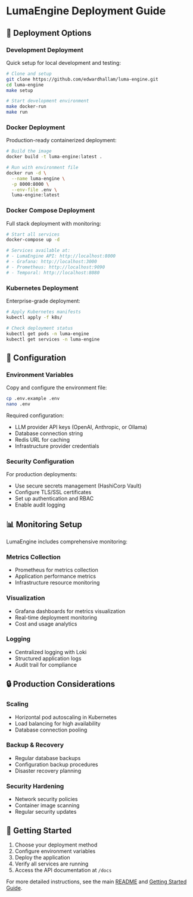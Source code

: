 # LumaEngine Deployment Guide

## 🚀 **Deployment Options**

### **Development Deployment**

Quick setup for local development and testing:

```bash
# Clone and setup
git clone https://github.com/edwardhallam/luma-engine.git
cd luma-engine
make setup

# Start development environment
make docker-run
make run
```

### **Docker Deployment**

Production-ready containerized deployment:

```bash
# Build the image
docker build -t luma-engine:latest .

# Run with environment file
docker run -d \
  --name luma-engine \
  -p 8000:8000 \
  --env-file .env \
  luma-engine:latest
```

### **Docker Compose Deployment**

Full stack deployment with monitoring:

```bash
# Start all services
docker-compose up -d

# Services available at:
# - LumaEngine API: http://localhost:8000
# - Grafana: http://localhost:3000
# - Prometheus: http://localhost:9090
# - Temporal: http://localhost:8080
```

### **Kubernetes Deployment**

Enterprise-grade deployment:

```bash
# Apply Kubernetes manifests
kubectl apply -f k8s/

# Check deployment status
kubectl get pods -n luma-engine
kubectl get services -n luma-engine
```

## 🔧 **Configuration**

### **Environment Variables**

Copy and configure the environment file:

```bash
cp .env.example .env
nano .env
```

Required configuration:
- LLM provider API keys (OpenAI, Anthropic, or Ollama)
- Database connection string
- Redis URL for caching
- Infrastructure provider credentials

### **Security Configuration**

For production deployments:
- Use secure secrets management (HashiCorp Vault)
- Configure TLS/SSL certificates
- Set up authentication and RBAC
- Enable audit logging

## 📊 **Monitoring Setup**

LumaEngine includes comprehensive monitoring:

### **Metrics Collection**
- Prometheus for metrics collection
- Application performance metrics
- Infrastructure resource monitoring

### **Visualization**
- Grafana dashboards for metrics visualization
- Real-time deployment monitoring
- Cost and usage analytics

### **Logging**
- Centralized logging with Loki
- Structured application logs
- Audit trail for compliance

## 🔒 **Production Considerations**

### **Scaling**
- Horizontal pod autoscaling in Kubernetes
- Load balancing for high availability
- Database connection pooling

### **Backup & Recovery**
- Regular database backups
- Configuration backup procedures
- Disaster recovery planning

### **Security Hardening**
- Network security policies
- Container image scanning
- Regular security updates

## 🚀 **Getting Started**

1. Choose your deployment method
2. Configure environment variables
3. Deploy the application
4. Verify all services are running
5. Access the API documentation at `/docs`

For more detailed instructions, see the main [README](../README.md) and [Getting Started Guide](../GETTING_STARTED.md).